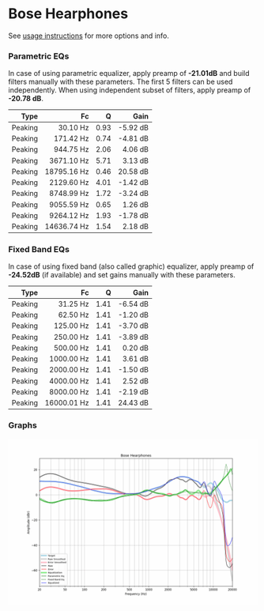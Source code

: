 # Bose Hearphones
See [usage instructions](https://github.com/jaakkopasanen/AutoEq#usage) for more options and info.

### Parametric EQs
In case of using parametric equalizer, apply preamp of **-21.01dB** and build filters manually
with these parameters. The first 5 filters can be used independently.
When using independent subset of filters, apply preamp of **-20.78 dB**.

| Type    | Fc          |    Q | Gain     |
|--------:|------------:|-----:|---------:|
| Peaking | 30.10 Hz    | 0.93 | -5.92 dB |
| Peaking | 171.42 Hz   | 0.74 | -4.81 dB |
| Peaking | 944.75 Hz   | 2.06 | 4.06 dB  |
| Peaking | 3671.10 Hz  | 5.71 | 3.13 dB  |
| Peaking | 18795.16 Hz | 0.46 | 20.58 dB |
| Peaking | 2129.60 Hz  | 4.01 | -1.42 dB |
| Peaking | 8748.99 Hz  | 1.72 | -3.24 dB |
| Peaking | 9055.59 Hz  | 0.65 | 1.26 dB  |
| Peaking | 9264.12 Hz  | 1.93 | -1.78 dB |
| Peaking | 14636.74 Hz | 1.54 | 2.18 dB  |

### Fixed Band EQs
In case of using fixed band (also called graphic) equalizer, apply preamp of **-24.52dB**
(if available) and set gains manually with these parameters.

| Type    | Fc          |    Q | Gain     |
|--------:|------------:|-----:|---------:|
| Peaking | 31.25 Hz    | 1.41 | -6.54 dB |
| Peaking | 62.50 Hz    | 1.41 | -1.20 dB |
| Peaking | 125.00 Hz   | 1.41 | -3.70 dB |
| Peaking | 250.00 Hz   | 1.41 | -3.89 dB |
| Peaking | 500.00 Hz   | 1.41 | 0.20 dB  |
| Peaking | 1000.00 Hz  | 1.41 | 3.61 dB  |
| Peaking | 2000.00 Hz  | 1.41 | -1.50 dB |
| Peaking | 4000.00 Hz  | 1.41 | 2.52 dB  |
| Peaking | 8000.00 Hz  | 1.41 | -2.19 dB |
| Peaking | 16000.01 Hz | 1.41 | 24.43 dB |

### Graphs
![](./Bose%20Hearphones.png)